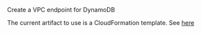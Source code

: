 Create a VPC endpoint for DynamoDB

The current artifact to use is a CloudFormation template. See [here](templates/dynamodb-vpc-endpoint/README.md)
